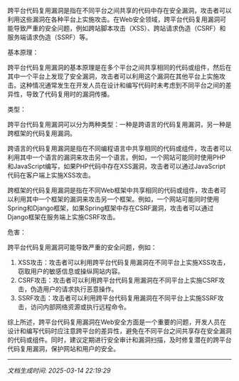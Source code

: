 跨平台代码复用漏洞是指在不同平台之间共享的代码中存在安全漏洞，攻击者可以利用这些漏洞在各种平台上实施攻击。在Web安全领域，跨平台代码复用漏洞可能导致严重的安全问题，例如跨站脚本攻击（XSS）、跨站请求伪造（CSRF）和服务端请求伪造（SSRF）等。

基本原理：

跨平台代码复用漏洞的基本原理是在多个平台之间共享相同的代码或组件，然后在其中一个平台上发现了安全漏洞，攻击者可以利用这个漏洞在其他平台上实施攻击。这种情况通常发生在开发人员在设计和编写代码时未考虑到不同平台之间的差异性，导致了代码复用时的漏洞传播。

类型：

跨平台代码复用漏洞可以分为两种类型：一种是跨语言的代码复用漏洞，另一种是跨框架的代码复用漏洞。

跨语言的代码复用漏洞是指在不同编程语言中共享相同的代码或组件，攻击者可以利用其中一个语言的漏洞来攻击另一个语言。例如，一个网站可能同时使用PHP和JavaScript编写，如果PHP代码中存在XSS漏洞，攻击者可以通过JavaScript代码在客户端上实施XSS攻击。

跨框架的代码复用漏洞是指在不同Web框架中共享相同的代码或组件，攻击者可以利用其中一个框架的漏洞来攻击另一个框架。例如，一个网站可能同时使用Spring和Django框架，如果Spring框架中存在CSRF漏洞，攻击者可以通过Django框架在服务端上实施CSRF攻击。

危害：

跨平台代码复用漏洞可能导致严重的安全问题，例如：

1. XSS攻击：攻击者可以利用跨平台代码复用漏洞在不同平台上实施XSS攻击，窃取用户的敏感信息或操纵网站内容。
2. CSRF攻击：攻击者可以利用跨平台代码复用漏洞在不同平台上实施CSRF攻击，伪造用户的请求执行恶意操作。
3. SSRF攻击：攻击者可以利用跨平台代码复用漏洞在不同平台上实施SSRF攻击，访问内部网络资源或执行远程命令。

综上所述，跨平台代码复用漏洞在Web安全方面是一个重要的问题，开发人员在设计和编写代码时应注意跨平台的差异性，避免在不同平台之间共享存在安全漏洞的代码或组件。同时，建议定期进行安全审计和漏洞扫描，及时修复潜在的跨平台代码复用漏洞，保护网站和用户的安全。

---

*文档生成时间: 2025-03-14 22:19:29*


